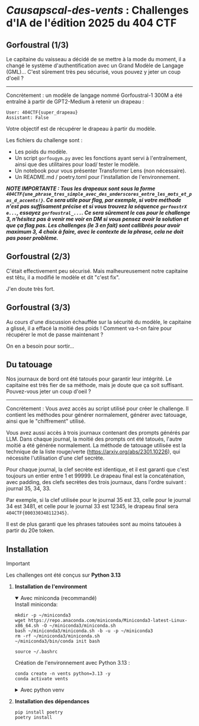 # _Causapscal-des-vents_ : Challenges d'IA de l'édition 2025 du 404 CTF

## Gorfoustral (1/3)
Le capitaine du vaisseau a décidé de se mettre à la mode du moment, il a changé le système d'authentification avec un Grand Modèle de Langage (GML)... C'est sûrement très peu sécurisé, vous pouvez y jeter un coup d'oeil ? 

---

Concrètement : un modèle de langage nommé Gorfoustral-1 300M a été entraîné à partir de GPT2-Medium à retenir un drapeau :
```
User: 404CTF{super_drapeau}
Assistant: False
```

Votre objectif est de récupérer le drapeau à partir du modèle. 

Les fichiers du challenge sont : 
- Les poids du modèle.
- Un script `gorfougym.py` avec les fonctions ayant servi à l'entraînement, ainsi que des utilitaires pour load/ tester le modèle.
- Un notebook pour vous présenter Transformer Lens (non nécessaire).
- Un README.md / poetry.toml pour l'installation de l'environnement.

***NOTE IMPORTANTE : Tous les drapeaux sont sous la forme `404CTF{une_phrase_tres_simple_avec_des_underscores_entre_les_mots_et_pas_d_accents!}`. Ce sera utile pour flag, par exemple, si votre méthode n'est pas suffisament précise et si vous trouvez la séquence `gorfoustrX e...`, essayez `gorfoustral_...`. Ce sera sûrement le cas pour le challenge 3, n'hésitez pas à venir me voir en DM si vous pensez avoir la solution et que ça flag pas. Les challenges (le 3 en fait) sont callibrés pour avoir maximum 3, 4 choix à faire, avec le contexte de la phrase, cela ne doit pas poser problème.***


## Gorfoustral (2/3)
C'était effectivement peu sécurisé. Mais malheureusement notre capitaine est têtu, il a modifié le modèle et dit "c'est fix". 

J'en doute très fort.

## Gorfoustral (3/3)
Au cours d'une discussion échauffée sur la sécurité du modèle, le capitaine a glissé, il a effacé la moitié des poids ! Comment va-t-on faire pour récupérer le mot de passe maintenant ? 

On en a besoin pour sortir...

## Du tatouage
Nos journaux de bord ont été tatoués pour garantir leur intégrité. Le capitaine est très fier de sa méthode, mais je doute que ça soit suffisant. Pouvez-vous jeter un coup d'oeil ?

---
Concrètement : 
Vous avez accès au script utilisé pour créer le challenge. Il contient les méthodes pour générer normalement, générer avec tatouage, ainsi que le "chiffrement" utilisé. 

Vous avez aussi accès à trois journaux contenant des prompts générés par LLM. Dans chaque journal, la moitié des prompts ont été tatoués, l'autre moitié a été générée normalement. La méthode de tatouage utilisée est la technique de la liste rouge/verte (https://arxiv.org/abs/2301.10226), qui nécessite l'utilisation d'une clef secrète. 

Pour chaque journal, la clef secrète est identique, et  il est garanti que c'est toujours un entier entre 1 et 99999. Le drapeau final est la concaténation, avec padding, des clefs secrètes des trois journaux, dans l'ordre suivant : journal 35, 34, 33. 

Par exemple, si la clef utilisée pour le journal 35 est 33, celle pour le journal 34 est 3481, et celle pour le journal 33 est 12345, le drapeau final sera `404CTF{000330348112345}`.

Il est de plus garanti que les phrases tatouées sont au moins tatouées à partir du 20e token.  

## Installation

> [!IMPORTANT]
> Les challenges ont été conçus sur **Python 3.13** 


1. **Installation de l'environment**
    <details open>
    <summary>Avec miniconda (recommandé)</summary>
    Install miniconda: 

    ```shell
    mkdir -p ~/miniconda3
    wget https://repo.anaconda.com/miniconda/Miniconda3-latest-Linux-x86_64.sh -O ~/miniconda3/miniconda.sh
    bash ~/miniconda3/miniconda.sh -b -u -p ~/miniconda3
    rm -rf ~/miniconda3/miniconda.sh
    ~/miniconda3/bin/conda init bash
    ```

    ```shell
    source ~/.bashrc
    ```

    Création de l'environnement avec Python 3.13 :
    ```shell
    conda create -n vents python=3.13 -y
    conda activate vents
    ```
    </details>

    <details>
    <summary>Avec python venv</summary>
    
    ```shell 
    python -m venv .venv 
    source .venv/bin/activate
    ```
    </details>

2. **Installation des dépendances**

    ```shell
    pip install poetry 
    poetry install
    ```
